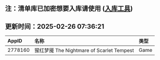 ## 注：清单库已加密想要入库请使用 ([入库工具](https://github.com/BlankTMing/ManifestAutoUpdate/releases))

## 更新时间：2025-02-26 07:36:21
| AppID | 名称 | 类型  |
| :-------------------- | :----------------------------- | :----------- |
| 2778160 | 猩红梦魇 The Nightmare of Scarlet Tempest| Game |
